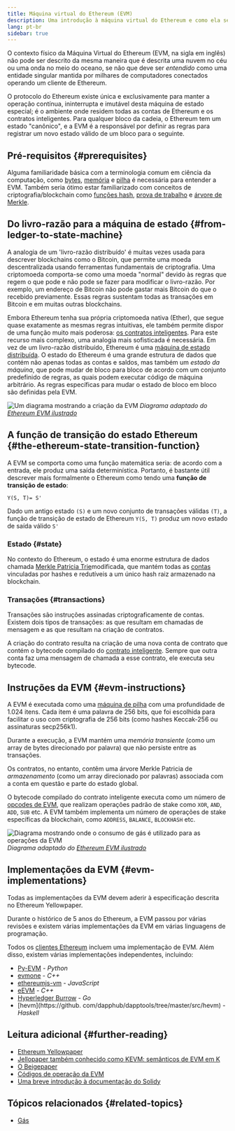 ```yaml
---
title: Máquina virtual do Ethereum (EVM)
description: Uma introdução à máquina virtual do Ethereum e como ela se relaciona com o estado, as transações e os contratos inteligentes.
lang: pt-br
sidebar: true
---
```


O contexto físico da Máquina Virtual do Ethereum (EVM, na sigla em inglês) não pode ser descrito da mesma maneira que é descrita uma nuvem no céu ou uma onda no meio do oceano, se não que deve ser _entendido_ como uma entidade singular mantida por milhares de computadores conectados operando um cliente de Ethereum.

O protocolo do Ethereum existe única e exclusivamente para manter a operação contínua, ininterrupta e imutável desta máquina de estado especial; é o ambiente onde residem todas as contas de Ethereum e os contratos inteligentes. Para qualquer bloco da cadeia, o Ethereum tem um estado "canônico", e a EVM é a responsável por definir as regras para registrar um novo estado válido de um bloco para o seguinte.

## Pré-requisitos {#prerequisites}

Alguma familiaridade básica com a terminologia comum em ciência da computação, como [bytes](https://wikipedia.org/wiki/Byte), [memória](https://wikipedia.org/wiki/Computer_memory) e [pilha](<https://wikipedia.org/wiki/Stack_(abstract_data_type)>) é necessária para entender a EVM. Também seria ótimo estar familiarizado com conceitos de criptografia/blockchain como [funções hash](https://wikipedia.org/wiki/Cryptographic_hash_function), [prova de trabalho](https://wikipedia.org/wiki/Proof_of_work) e [árvore de Merkle](https://wikipedia.org/wiki/Merkle_tree).

## Do livro-razão para a máquina de estado {#from-ledger-to-state-machine}

A analogia de um 'livro-razão distribuído' é muitas vezes usada para descrever blockchains como o Bitcoin, que permite uma moeda descentralizada usando ferramentas fundamentais de criptografia. Uma criptomoeda comporta-se como uma moeda "normal" devido às regras que regem o que pode e não pode se fazer para modificar o livro-razão. Por exemplo, um endereço de Bitcoin não pode gastar mais Bitcoin do que o recebido previamente. Essas regras sustentam todas as transações em Bitcoin e em muitas outras blockchains.

Embora Ethereum tenha sua própria criptomoeda nativa (Ether), que segue quase exatamente as mesmas regras intuitivas, ele também permite dispor de uma função muito mais poderosa: [os contratos inteligentes](/developers/docs/smart-contracts/). Para este recurso mais complexo, uma analogia mais sofisticada é necessária. Em vez de um livro-razão distribuído, Ethereum é uma [máquina de estado distribuída](https://wikipedia.org/wiki/Finite-state_machine). O estado do Ethereum é uma grande estrutura de dados que contém não apenas todas as contas e saldos, mas também um _estado da máquina_, que pode mudar de bloco para bloco de acordo com um conjunto predefinido de regras, as quais podem executar código de máquina arbitrário. As regras específicas para mudar o estado de bloco em bloco são definidas pela EVM.

![Um diagrama mostrando a criação da EVM](./evm.png) _Diagrama adaptado do [Ethereum EVM ilustrado](https://takenobu-hs.github.io/downloads/ethereum_evm_illustrated.pdf)_

## A função de transição do estado Ethereum {#the-ethereum-state-transition-function}

A EVM se comporta como uma função matemática seria: de acordo com a entrada, ele produz uma saída determinística. Portanto, é bastante útil descrever mais formalmente o Ethereum como tendo uma **função de transição de estado**:

```
Y(S, T)= S'
```

Dado um antigo estado `(S)` e um novo conjunto de transações válidas `(T)`, a função de transição de estado de Ethereum `Y(S, T)` produz um novo estado de saída válido `S'`

### Estado {#state}

No contexto do Ethereum, o estado é uma enorme estrutura de dados chamada [Merkle Patricia Trie](https://eth.wiki/en/fundamentals/patricia-tree)modificada, que mantém todas as [contas](/developers/docs/accounts/) vinculadas por hashes e redutíveis a um único hash raiz armazenado na blockchain.

### Transações {#transactions}

Transações são instruções assinadas criptograficamente de contas. Existem dois tipos de transações: as que resultam em chamadas de mensagem e as que resultam na criação de contratos.

A criação do contrato resulta na criação de uma nova conta de contrato que contém o bytecode compilado do [contrato inteligente](/developers/docs/smart-contracts/anatomy/). Sempre que outra conta faz uma mensagem de chamada a esse contrato, ele executa seu bytecode.

## Instruções da EVM {#evm-instructions}

A EVM é executada como uma [máquina de pilha](https://wikipedia.org/wiki/Stack_machine) com uma profundidade de 1.024 itens. Cada item é uma palavra de 256 bits, que foi escolhida para facilitar o uso com criptografia de 256 bits (como hashes Keccak-256 ou assinaturas secp256k1).

Durante a execução, a EVM mantém uma _memória transiente_ (como um array de bytes direcionado por palavra) que não persiste entre as transações.

Os contratos, no entanto, contêm uma árvore Merkle Patricia de _armazenamento_ (como um array direcionado por palavras) associada com a conta em questão e parte do estado global.

O bytecode compilado do contrato inteligente executa como um número de [opcodes de EVM](/developers/docs/evm/opcodes), que realizam operações padrão de stake como `XOR`, `AND`, `ADD`, `SUB` etc. A EVM também implementa um número de operações de stake específicas da blockchain, como `ADDRESS`, `BALANCE`, `BLOCKHASH` etc.

![Diagrama mostrando onde o consumo de gás é utilizado para as operações da EVM](../gas/gas.png) _Diagrama adaptado do [Ethereum EVM ilustrado](https://takenobu-hs.github.io/downloads/ethereum_evm_illustrated.pdf)_

## Implementações da EVM {#evm-implementations}

Todas as implementações da EVM devem aderir à especificação descrita no Ethereum Yellowpaper.

Durante o histórico de 5 anos do Ethereum, a EVM passou por várias revisões e existem várias implementações da EVM em várias linguagens de programação.

Todos os [clientes Ethereum](/developers/docs/nodes-and-clients/#execution-clients) incluem uma implementação de EVM. Além disso, existem várias implementações independentes, incluindo:

- [Py-EVM](https://github.com/ethereum/py-evm) - _Python_
- [evmone](https://github.com/ethereum/evmone) - _C++_
- [ethereumjs-vm](https://github.com/ethereumjs/ethereumjs-vm) - _JavaScript_
- [eEVM](https://github.com/microsoft/eevm) - _C++_
- [Hyperledger Burrow](https://github.com/hyperledger/burrow) - _Go_
- [hevm](https://github. com/dapphub/dapptools/tree/master/src/hevm) - _Haskell_

## Leitura adicional {#further-reading}

- [Ethereum Yellowpaper](https://ethereum.github.io/yellowpaper/paper.pdf)
- [Jellopaper também conhecido como KEVM: semânticos de EVM em K](https://jellopaper.org/)
- [O Beigepaper](https://github.com/chronaeon/beigepaper)
- [Códigos de operação da EVM](https://www.ethervm.io/)
- [Uma breve introdução à documentação do Solidy](https://docs.soliditylang.org/en/latest/introduction-to-smart-contracts.html#index-6)

## Tópicos relacionados {#related-topics}

- [Gás](/developers/docs/gas/)
